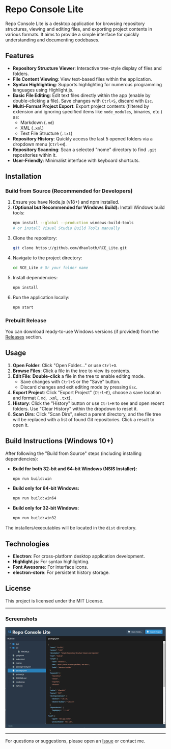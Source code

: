# Repo Console Lite

Repo Console Lite is a desktop application for browsing repository structures, viewing and editing files, and exporting project contents in various formats. It aims to provide a simple interface for quickly understanding and documenting codebases.

## Features

*   **Repository Structure Viewer**: Interactive tree-style display of files and folders.
*   **File Content Viewing**: View text-based files within the application.
*   **Syntax Highlighting**: Supports highlighting for numerous programming languages using Highlight.js.
*   **Basic File Editing**: Edit text files directly within the app (enable by double-clicking a file). Save changes with `Ctrl+S`, discard with `Esc`.
*   **Multi-Format Project Export**: Export project contents (filtered by extension and ignoring specified items like `node_modules`, binaries, etc.) as:
    *   Markdown (`.md`)
    *   XML (`.xml`)
    *   Text File Structure (`.txt`)
*   **Repository History**: Quickly access the last 5 opened folders via a dropdown menu (`Ctrl+H`).
*   **Repository Scanning**: Scan a selected "home" directory to find `.git` repositories within it.
*   **User-Friendly**: Minimalist interface with keyboard shortcuts.

## Installation

### Build from Source (Recommended for Developers)

1.  Ensure you have Node.js (v18+) and npm installed.
2.  **(Optional but Recommended for Windows Build):** Install Windows build tools:
    ```bash
    npm install --global --production windows-build-tools
    # or install Visual Studio Build Tools manually
    ```
3.  Clone the repository:
    ```bash
    git clone https://github.com/dhaoloth/RCE_Lite.git
    ```
4.  Navigate to the project directory:
    ```bash
    cd RCE_Lite # Or your folder name
    ```
5.  Install dependencies:
    ```bash
    npm install
    ```
6.  Run the application locally:
    ```bash
    npm start
    ```

### Prebuilt Release

You can download ready-to-use Windows versions (if provided) from the [Releases](https://github.com/dhaoloth/RCE_Lite/releases) section.

## Usage

1.  **Open Folder**: Click "Open Folder..." or use `Ctrl+O`.
2.  **Browse Files**: Click a file in the tree to view its contents.
3.  **Edit File**: **Double-click** a file in the tree to enable editing mode.
    *   Save changes with `Ctrl+S` or the "Save" button.
    *   Discard changes and exit editing mode by pressing `Esc`.
4.  **Export Project**: Click "Export Project" (`Ctrl+E`), choose a save location and format (`.md`, `.xml`, `.txt`).
5.  **History**: Click the "History" button or use `Ctrl+H` to see and open recent folders. Use "Clear History" within the dropdown to reset it.
6.  **Scan Dirs**: Click "Scan Dirs", select a parent directory, and the file tree will be replaced with a list of found Git repositories. Click a result to open it.

## Build Instructions (Windows 10+)

After following the "Build from Source" steps (including installing dependencies):

*   **Build for both 32-bit and 64-bit Windows (NSIS Installer):**
    ```bash
    npm run build:win
    ```
*   **Build only for 64-bit Windows:**
    ```bash
    npm run build:win64
    ```
*   **Build only for 32-bit Windows:**
    ```bash
    npm run build:win32
    ```

The installers/executables will be located in the `dist` directory.

## Technologies

*   **Electron**: For cross-platform desktop application development.
*   **Highlight.js**: For syntax highlighting.
*   **Font Awesome**: For interface icons.
*   **electron-store**: For persistent history storage.

## License

This project is licensed under the MIT License.

---

### Screenshots
![alt text](image.png)

---

For questions or suggestions, please open an [Issue](https://github.com/dhaoloth/RCE_Lite/issues) or contact me.